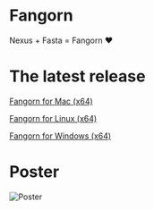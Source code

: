 # Fangorn
Nexus + Fasta = Fangorn ❤️

# The latest release
[Fangorn for Mac (x64)](https://github.com/Seraff/fangorn/releases/latest/download/fangorn_mac.dmg)

[Fangorn for Linux (x64)](https://github.com/Seraff/fangorn/releases/latest/download/fangorn_linux.AppImage)

[Fangorn for Windows (x64)](https://github.com/Seraff/fangorn/releases/latest/download/fangorn_windows.exe)


# Poster
![Poster](https://github.com/Seraff/fangorn/blob/master/media/poster.png)
